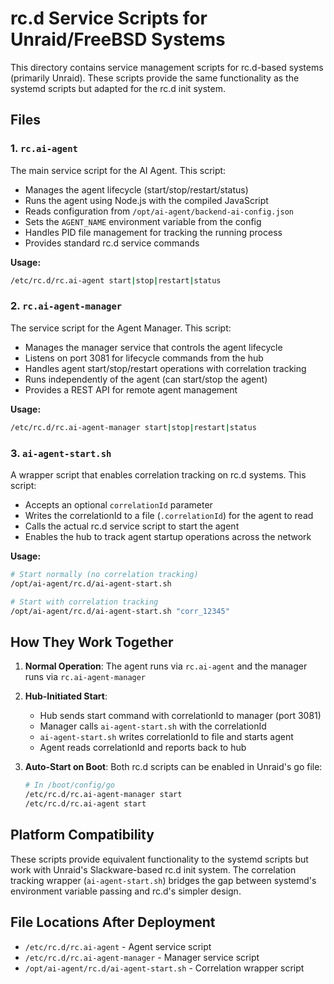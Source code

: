 # rc.d Service Scripts for Unraid/FreeBSD Systems

This directory contains service management scripts for rc.d-based systems (primarily Unraid). These scripts provide the same functionality as the systemd scripts but adapted for the rc.d init system.

## Files

### 1. `rc.ai-agent`
The main service script for the AI Agent. This script:
- Manages the agent lifecycle (start/stop/restart/status)
- Runs the agent using Node.js with the compiled JavaScript
- Reads configuration from `/opt/ai-agent/backend-ai-config.json`
- Sets the `AGENT_NAME` environment variable from the config
- Handles PID file management for tracking the running process
- Provides standard rc.d service commands

**Usage:**
```bash
/etc/rc.d/rc.ai-agent start|stop|restart|status
```

### 2. `rc.ai-agent-manager`
The service script for the Agent Manager. This script:
- Manages the manager service that controls the agent lifecycle
- Listens on port 3081 for lifecycle commands from the hub
- Handles agent start/stop/restart operations with correlation tracking
- Runs independently of the agent (can start/stop the agent)
- Provides a REST API for remote agent management

**Usage:**
```bash
/etc/rc.d/rc.ai-agent-manager start|stop|restart|status
```

### 3. `ai-agent-start.sh`
A wrapper script that enables correlation tracking on rc.d systems. This script:
- Accepts an optional `correlationId` parameter
- Writes the correlationId to a file (`.correlationId`) for the agent to read
- Calls the actual rc.d service script to start the agent
- Enables the hub to track agent startup operations across the network

**Usage:**
```bash
# Start normally (no correlation tracking)
/opt/ai-agent/rc.d/ai-agent-start.sh

# Start with correlation tracking
/opt/ai-agent/rc.d/ai-agent-start.sh "corr_12345"
```

## How They Work Together

1. **Normal Operation**: The agent runs via `rc.ai-agent` and the manager runs via `rc.ai-agent-manager`

2. **Hub-Initiated Start**: 
   - Hub sends start command with correlationId to manager (port 3081)
   - Manager calls `ai-agent-start.sh` with the correlationId
   - `ai-agent-start.sh` writes correlationId to file and starts agent
   - Agent reads correlationId and reports back to hub

3. **Auto-Start on Boot**: Both rc.d scripts can be enabled in Unraid's go file:
   ```bash
   # In /boot/config/go
   /etc/rc.d/rc.ai-agent-manager start
   /etc/rc.d/rc.ai-agent start
   ```

## Platform Compatibility

These scripts provide equivalent functionality to the systemd scripts but work with Unraid's Slackware-based rc.d init system. The correlation tracking wrapper (`ai-agent-start.sh`) bridges the gap between systemd's environment variable passing and rc.d's simpler design.

## File Locations After Deployment

- `/etc/rc.d/rc.ai-agent` - Agent service script
- `/etc/rc.d/rc.ai-agent-manager` - Manager service script  
- `/opt/ai-agent/rc.d/ai-agent-start.sh` - Correlation wrapper script